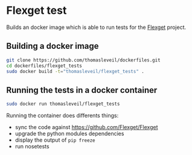Flexget test
============

Builds an docker image which is able to run tests for the [Flexget](http://flexget.com/) project.


Building a docker image
-----------------------

```bash
git clone https://github.com/thomasleveil/dockerfiles.git
cd dockerfiles/flexget_tests
sudo docker build -t="thomasleveil/flexget_tests" .
```


Running the tests in a docker container
---------------------------------------

```bash
sudo docker run thomasleveil/flexget_tests
```

Running the container does differents things:
- sync the code against https://github.com/Flexget/Flexget
- upgrade the python modules dependencies
- display the output of `pip freeze`
- run nosetests
